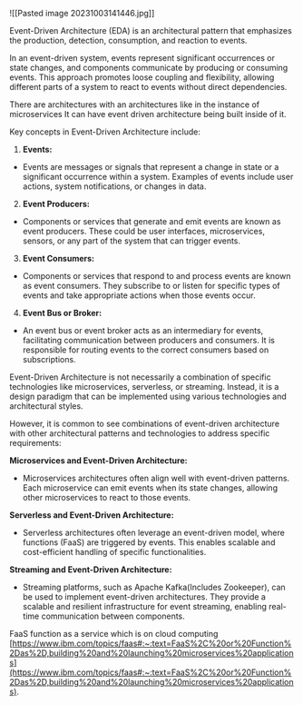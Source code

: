![[Pasted image 20231003141446.jpg]]


Event-Driven Architecture (EDA) is an architectural pattern that emphasizes the production, detection, consumption, and reaction to events. 

In an event-driven system, events represent significant occurrences or state changes, and components communicate by producing or consuming events. This approach promotes loose coupling and flexibility, allowing different parts of a system to react to events without direct dependencies.  

There are architectures with an architectures like in the instance of microservices It can have event driven architecture being built inside of it.
  
Key concepts in Event-Driven Architecture include:  
  
1. **Events:**  
- Events are messages or signals that represent a change in state or a significant occurrence within a system. Examples of events include user actions, system notifications, or changes in data.  
  
2. **Event Producers:**  
- Components or services that generate and emit events are known as event producers. These could be user interfaces, microservices, sensors, or any part of the system that can trigger events.  
  
3. **Event Consumers:**  
- Components or services that respond to and process events are known as event consumers. They subscribe to or listen for specific types of events and take appropriate actions when those events occur.  
  
4. **Event Bus or Broker:**  
- An event bus or event broker acts as an intermediary for events, facilitating communication between producers and consumers. It is responsible for routing events to the correct consumers based on subscriptions.  
  
Event-Driven Architecture is not necessarily a combination of specific technologies like microservices, serverless, or streaming. Instead, it is a design paradigm that can be implemented using various technologies and architectural styles.

However, it is common to see combinations of event-driven architecture with other architectural patterns and technologies to address specific requirements:  
  
**Microservices and Event-Driven Architecture:**  
- Microservices architectures often align well with event-driven patterns. Each microservice can emit events when its state changes, allowing other microservices to react to those events.  
  
**Serverless and Event-Driven Architecture:**  
- Serverless architectures often leverage an event-driven model, where functions (FaaS) are triggered by events. This enables scalable and cost-efficient handling of specific functionalities.  
  
**Streaming and Event-Driven Architecture:**  
- Streaming platforms, such as Apache Kafka(Includes Zookeeper), can be used to implement event-driven architectures. They provide a scalable and resilient infrastructure for event streaming, enabling real-time communication between components.  
  





  
  

  
FaaS function as a service which is on cloud computing  
[https://www.ibm.com/topics/faas#:~:text=FaaS%2C%20or%20Function%2Das%2D,building%20and%20launching%20microservices%20applications](https://www.ibm.com/topics/faas#:~:text=FaaS%2C%20or%20Function%2Das%2D,building%20and%20launching%20microservices%20applications).